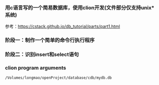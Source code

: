 ### 用c语言写的一个简易数据库，使用clion开发(文件部分仅支持unix*系统)
参考：https://cstack.github.io/db_tutorial/parts/part1.html

### 阶段一：制作一个简单的命令行执行程序
### 阶段二：识别insert和select语句



### clion program arguments
```
/Volumes/longmao/openProject/database/cdb/mydb.db
```